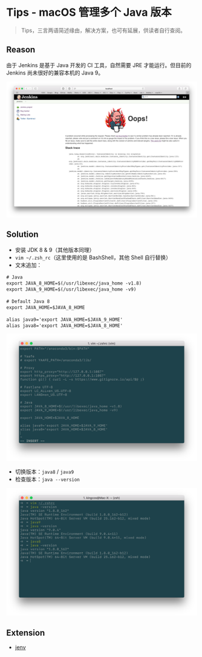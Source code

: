 # Tips - macOS 管理多个 Java 版本

> Tips，三言两语简述缘由，解决方案，也可有延展，供读者自行查阅。

## Reason

由于 Jenkins 是基于 Java 开发的 CI 工具，自然需要 JRE 才能运行。但目前的 Jenkins 尚未很好的兼容本机的 Java 9。

![Jenkins Oops](1.png)

## Solution

- 安装 JDK 8 & 9（其他版本同理）
- `vim ~/.zsh_rc`（这里使用的是 BashShell，其他 Shell 自行替换）
- 文末追加：

```shell
# Java
export JAVA_8_HOME=$(/usr/libexec/java_home -v1.8)
export JAVA_9_HOME=$(/usr/libexec/java_home -v9)

# Default Java 8
export JAVA_HOME=$JAVA_8_HOME

alias java9='export JAVA_HOME=$JAVA_9_HOME'
alias java8='export JAVA_HOME=$JAVA_8_HOME'
```

![.zsh_rc](2.png)

- 切换版本：`java8` / `java9`
- 检查版本：`java --version`

![Terminal](3.png)

## Extension

- [jenv](https://github.com/gcuisinier/jenv)